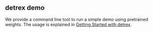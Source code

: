 
## detrex demo

We provide a command line tool to run a simple demo using pretrained weights.
The usage is explained in [Getting Started with detrex](https://detrex.readthedocs.io/en/latest/tutorials/Getting_Started.html).

